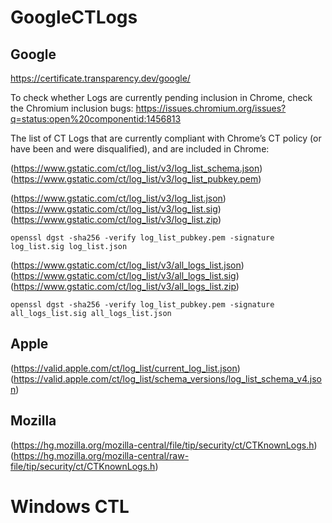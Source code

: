 # GoogleCTLogs

## Google

https://certificate.transparency.dev/google/

To check whether Logs are currently pending inclusion in Chrome, check the Chromium inclusion bugs: https://issues.chromium.org/issues?q=status:open%20componentid:1456813

The list of CT Logs that are currently compliant with Chrome’s CT policy (or have been and were disqualified), and are included in Chrome:

(https://www.gstatic.com/ct/log_list/v3/log_list_schema.json)
(https://www.gstatic.com/ct/log_list/v3/log_list_pubkey.pem)

(https://www.gstatic.com/ct/log_list/v3/log_list.json)
(https://www.gstatic.com/ct/log_list/v3/log_list.sig)
(https://www.gstatic.com/ct/log_list/v3/log_list.zip)

```console
openssl dgst -sha256 -verify log_list_pubkey.pem -signature log_list.sig log_list.json
```

(https://www.gstatic.com/ct/log_list/v3/all_logs_list.json)
(https://www.gstatic.com/ct/log_list/v3/all_logs_list.sig)
(https://www.gstatic.com/ct/log_list/v3/all_logs_list.zip)

```console
openssl dgst -sha256 -verify log_list_pubkey.pem -signature all_logs_list.sig all_logs_list.json
```


## Apple

(https://valid.apple.com/ct/log_list/current_log_list.json)
(https://valid.apple.com/ct/log_list/schema_versions/log_list_schema_v4.json)

## Mozilla

(https://hg.mozilla.org/mozilla-central/file/tip/security/ct/CTKnownLogs.h)
(https://hg.mozilla.org/mozilla-central/raw-file/tip/security/ct/CTKnownLogs.h)

# Windows CTL